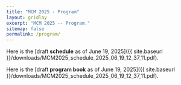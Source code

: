 ```yaml
---
title: "MCM 2025 - Program"
layout: gridlay
excerpt: "MCM 2025 -- Program."
sitemap: false
permalink: /program/
---
```


Here is the [draft **schedule** as of June 19, 2025]({{ site.baseurl }}/downloads/MCM2025_schedule_2025_06_19_12_37_11.pdf).

Here is the [draft **program book** as of June 19, 2025]({{ site.baseurl }}/downloads/MCM2025_schedule_2025_06_19_12_37_11.pdf).
